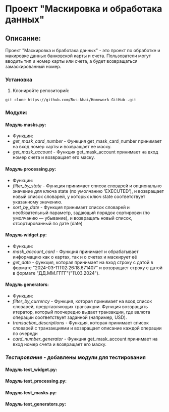 # Проект "Маскировка и обработака данных"

## Описание:
Проект "Маскировка и бработака данных" - это проект по обработке и макировке данных банковской карты и счета.
Пользователи могут вводить тип и номер карты или счета, а будет возвращаться замаскированный номер.

### Установка
1. Клониройте репозиторий:
```
git clone https://github.com/Rus-khai/Homework-GitHub-.git
```
### **Модули:**
#### Модуль **masks.py:**
- Функции:
- *get_mask_card_number* - Функция get_mask_card_number принимает на вход номер карты и возвращает ее маску.
- *get_mask_account* - Функция get_mask_account принимает на вход номер счета и возвращает его маску.
#### Модуль **processing.py:**
- Функции:
- *filter_by_state* - Функция принимает список словарей и опционально значение для ключа
   state (по умолчанию 'EXECUTED'), и возвращает новый список словарей,
   у которых ключ state соответствует указанному значению.
- *sort_by_date* - Функция принимает список словарей и необязательный параметр,
    задающий порядок сортировки (по умолчанию — убывание),
    и возвращать новый список, отсортированный по дате (date)
#### Модуль **widget.py:**
- Функции:
- *mask_account_card* - Функция принимает и обрабатывает информацию как о картах, так и о счетах и маскирует её
- *get_date* - функция, которая принимает на вход строку с датой в формате
    "2024-03-11T02:26:18.671407"
    и возвращает строку с датой в формате
    "ДД.ММ.ГГГГ"("11.03.2024").
#### Модуль **generators:**
- Функции:
- *filter_by_currency* - Функция, которая принимает на вход список словарей, представляющих транзакции.
    Функция возвращать итератор, который поочередно выдает транзакции,
    где валюта операции соответствует заданной (например, USD).
- *transaction_descriptions* - Функция, которая принимает список словарей с транзакциями и возвращает описание каждой операции по очереди
- *card_number_generator* - Функция get_mask_account принимает на вход номер счета и возвращает его маску.

### *Тестирование* - добавлены модули для тестирования

#### Модуль **test_widget.py:**
#### Модуль **test_processing.py:**
#### Модуль **test_masks.py:**
#### Модуль **test_generators.py:**


